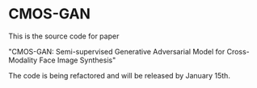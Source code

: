 # CMOS-GAN

This is the source code for paper

"CMOS-GAN: Semi-supervised Generative Adversarial Model for Cross-Modality Face Image Synthesis"


The code is being refactored and will be released by January 15th.
